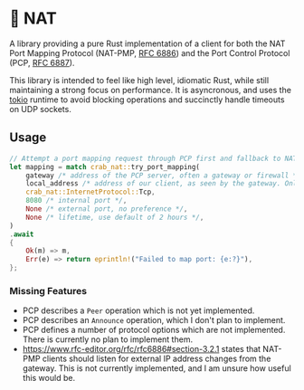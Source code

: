 # 🦀 NAT

A library providing a pure Rust implementation of a client for both the NAT Port Mapping Protocol (NAT-PMP, [RFC 6886](https://www.rfc-editor.org/rfc/rfc6886)) and the Port Control Protocol (PCP, [RFC 6887](https://www.rfc-editor.org/rfc/rfc6887)).

This library is intended to feel like high level, idiomatic Rust, while still maintaining a strong focus on performance. It is asyncronous, and uses the [tokio](https://tokio.rs) runtime to avoid blocking operations and succinctly handle timeouts on UDP sockets.

## Usage
```rust
// Attempt a port mapping request through PCP first and fallback to NAT-PMP.
let mapping = match crab_nat::try_port_mapping(
    gateway /* address of the PCP server, often a gateway or firewall */,
    local_address /* address of our client, as seen by the gateway. Only used by PCP */,
    crab_nat::InternetProtocol::Tcp,
    8080 /* internal port */,
    None /* external port, no preference */,
    None /* lifetime, use default of 2 hours */,
)
.await
{
    Ok(m) => m,
    Err(e) => return eprintln!("Failed to map port: {e:?}"),
};
```

### Missing Features
* PCP describes a `Peer` operation which is not yet implemented.
* PCP describes an `Announce` operation, which I don't plan to implement.
* PCP defines a number of protocol options which are not implemented. There is currently no plan to implement them.
* https://www.rfc-editor.org/rfc/rfc6886#section-3.2.1 states that NAT-PMP clients should listen for external IP address changes from the gateway. This is not currently implemented, and I am unsure how useful this would be.